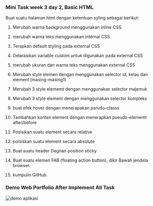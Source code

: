  
### Mini Task week 3 day 2, Basic HTML
Buat suatu halaman html dengan ketentuan syling sebagai berikut:

1. Merubah warna background menggunakan inline CSS 

2. merubah warna teks menggunakan internal CSS

3. Terapkan default styling pada external CSS

4. Delarasikan variable custom untuk digunakan pada external CSS

5. merubah ukuran dan warna teks menggunakan external CSS

6. Merubah style elemen dengan menggunakan selector id, kelas dan element (masing-masing1)

7. Merubah 3 style elememt dengan menggunakan selector majemuk

8. Merubah 3 style element dengan menggunakan selector kompleks 

9. buat efek hover dengan menerapakan psrudo-classs

10. Tambahkan konten element dengan menerapkan pseudo-elememt after/before 

11. Posisikan suatu element secara relative 

12. poisiskan suatu element secara absolute

13. Buat suatu header Degnan position sticky

14. Buat suatu elemen FAB (floating action button), dikir Bawah jendela browser.

15. kumpulin GitHub.

### Demo Web Portfolio After Implement All Task

![demo aplikasi](./img/demo.gif)
